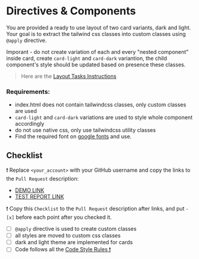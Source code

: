 # Directives & Components

You are provided a ready to use layout of two card variants, dark and light. Your goal is to extract the tailwind css classes into custom classes using `@apply` directive.

Imporant - do not create variation of each and every "nested component" inside card, create `card-light` and `card-dark` variantion, the child component's style should be updated based on presence these classes.

> Here are the [Layout Tasks Instructions](https://mate-academy.github.io/layout_task-guideline)

### Requirements:

- index.html does not contain tailwindcss classes, only custom classes are used
- `card-light` and `card-dark` variations are used to style whole component accordingly
- do not use native css, only use tailwindcss utility classes
- Find the required font on [google fonts](https://fonts.google.com/) and use.

## Checklist

❗️ Replace `<your_account>` with your GitHub username and copy the links to the `Pull Request` description:

- [DEMO LINK](https://<your_account>.github.io/layout_product-cards/)
- [TEST REPORT LINK](https://<your_account>.github.io/layout_product-cards/report/html_report/)

❗️ Copy this `Checklist` to the `Pull Request` description after links, and put `- [x]` before each point after you checked it.

- [ ] `@apply` directive is used to create custom classes
- [ ] all styles are moved to custom css classes
- [ ] dark and light theme are implemented for cards
- [ ] Code follows all the [Code Style Rules ❗️](https://mate-academy.github.io/layout_task-guideline/html-css-code-style-rules)
